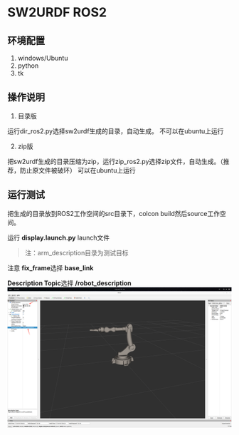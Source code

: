 # SW2URDF ROS2

## 环境配置

1. windows/Ubuntu
2. python
3. tk

## 操作说明

1. 目录版

运行dir_ros2.py选择sw2urdf生成的目录，自动生成。
不可以在ubuntu上运行

2. zip版

把sw2urdf生成的目录压缩为zip，运行zip_ros2.py选择zip文件，自动生成。（推荐，防止原文件被破环）
可以在ubuntu上运行

## 运行测试

把生成的目录放到ROS2工作空间的src目录下，colcon build然后source工作空间。

运行 **display.launch.py** launch文件



> 注：arm_description目录为测试目标

注意
**fix_frame**选择 **base_link**

**Description Topic**选择 **/robot_description**
![alt text](assets/image.png)


